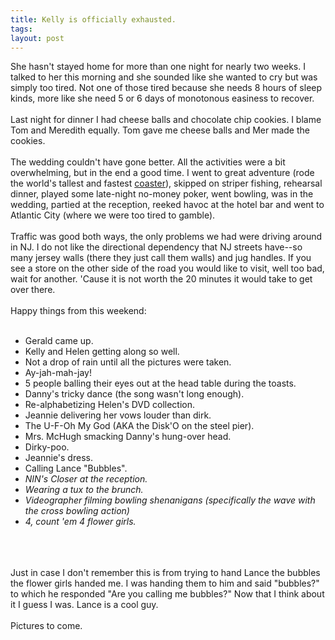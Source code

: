 ```yaml
---
title: Kelly is officially exhausted.
tags: 
layout: post
---
```

She hasn't stayed home for more than one night for nearly two weeks.  I talked to her this morning and she sounded like she wanted to cry but was simply too tired.  Not one of those tired because she needs 8 hours of sleep kinds, more like she need 5 or 6 days of monotonous easiness to recover.  <br /><br />Last night for dinner I had cheese balls and chocolate chip cookies.  I blame Tom and Meredith equally. Tom gave me cheese balls and Mer made the cookies. <br /><br />The wedding couldn't have gone better.  All the activities were a bit overwhelming, but in the end a good time.  I went to great adventure (rode the world's tallest and fastest <a href="http://www.sixflags.com/parks/greatadventure/golden_kingdom/journal.html">coaster</a>), skipped on striper fishing, rehearsal dinner, played some late-night no-money poker, went bowling, was in the wedding, partied at the reception, reeked havoc at the hotel bar and went to Atlantic City (where we were too tired to gamble).  <br /><br />Traffic was good both ways, the only problems we had were driving around in NJ.  I do not like the directional dependency that NJ streets have--so many jersey walls (there they just call them walls) and jug handles.  If you see a store on the other side of the road you would like to visit, well too bad, wait for another.  'Cause it is not worth the 20 minutes it would take to get over there. <br /><br />Happy things from this weekend:<br /><ul><br /><li>Gerald came up.</li><li>Kelly and Helen getting along so well.</li><li>Not a drop of rain until all the pictures were taken.</li><li>Ay-jah-mah-jay!</li><li>5 people balling their eyes out at the head table during the toasts. </li><li>Danny's tricky dance (the song wasn't long enough).</li><li>Re-alphabetizing Helen's DVD collection.</li><li>Jeannie delivering her vows louder than dirk.</li><li>The U-F-Oh My God (AKA the Disk'O on the steel pier).</li><li>Mrs. McHugh smacking Danny's hung-over head.</li><li>Dirky-poo.</li><li>Jeannie's dress.</li><li>Calling Lance "Bubbles".*</li><li>NIN's Closer at the reception. </li><li>Wearing a tux to the brunch.</li><li>Videographer filming bowling shenanigans (specifically the wave with the cross bowling action)</li><li>4, count 'em 4 flower girls.</li><br /></ul><br /><br />* Just in case I don't remember this is from trying to hand Lance the bubbles the flower girls handed me.  I was handing them to him and said "bubbles?" to which he responded "Are you calling me bubbles?"  Now that I think about it I guess I was. Lance is a cool guy.<br /><br />Pictures to come.
